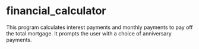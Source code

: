# financial_calculator
This program calculates interest payments and monthly payments to pay off the total mortgage. It prompts the user with a choice of anniversary payments. 
